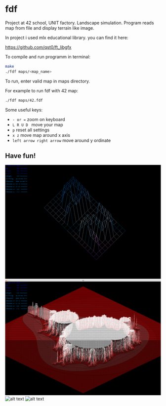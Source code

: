 # fdf
Project at 42 school, UNIT factory. Landscape simulation. Program reads map from file and display terrain like image.

In project i used mlx educational library. you can find it here:

https://github.com/qst0/ft_libgfx

To compile and run programm in terminal:
```bash
make
./fdf maps/<map_name>
```
To run, enter valid map in maps directory.

For example to run fdf with 42 map:
```bash
./fdf maps/42.fdf
```
Some useful keys: 

* `- or =` zoom on keyboard
* `L R U D ` move your map
* `p` reset all settings
* `x z` move map around x axis
* `left arrow right arrow` move around y ordinate

 ## Have fun!

![alt text](https://github.com/DA-NDI/fdf/blob/master/Screenshots/4.png)
![alt_text](https://github.com/DA-NDI/fdf/blob/master/Screenshots/6.png)
![alt text](https://github.com/DA-NDI/fdf/blob/master/Screenshots/1.gif)
![alt text](https://github.com/DA-NDI/fdf/blob/master/Screenshots/2.gif)
